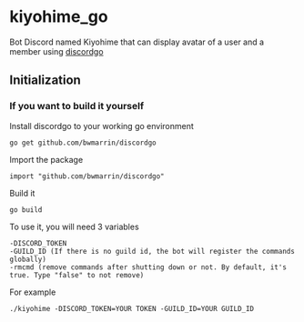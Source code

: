 # kiyohime_go

Bot Discord named Kiyohime that can display avatar of a user and a member using [discordgo](https://github.com/bwmarrin/discordgo/tree/master)

## Initialization


### If you want to build it yourself

Install discordgo to your working go environment

`go get github.com/bwmarrin/discordgo`


Import the package

`import "github.com/bwmarrin/discordgo"`

Build it 

`go build`

To use it, you will need 3 variables

```
-DISCORD_TOKEN 
-GUILD_ID (If there is no guild id, the bot will register the commands globally)
-rmcmd (remove commands after shutting down or not. By default, it's true. Type "false" to not remove)
```

For example

`./kiyohime -DISCORD_TOKEN=YOUR TOKEN -GUILD_ID=YOUR GUILD_ID`

